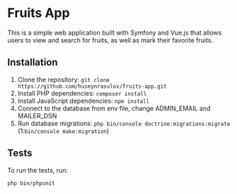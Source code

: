 # Fruits App

This is a simple web application built with Symfony and Vue.js that allows users to view and search for fruits, as well as mark their favorite fruits.

## Installation

1. Clone the repository: `git clone https://github.com/huseynrasulov/fruits-app.git`
2. Install PHP dependencies: `composer install`
3. Install JavaScript dependencies: `npm install`
4. Connect to the database from env file, change ADMIN_EMAIL and MAILER_DSN
5. Run database migrations: `php bin/console doctrine:migrations:migrate` (1:`bin/console make:migration`)

## Tests

To run the tests, run:

```
php bin/phpunit
```
